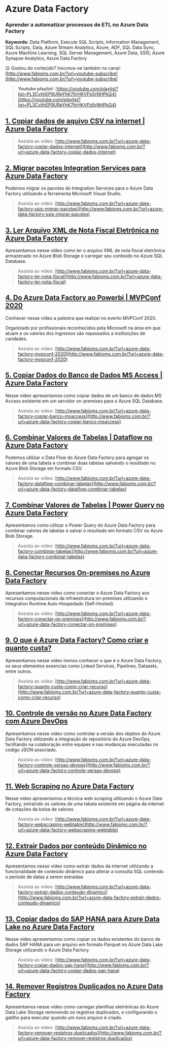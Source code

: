 # Azure Data Factory  
### **Aprender a automatizar processos de ETL no Azure Data Factory**  
**Keywords:** Data Platform, Execute SQL Scripts, Information Management, SQL Scripts, Data, Azure Stream Analytics, Azure, ADF, SQL Data Sync, Azure Machine Learning, SQL Server Management, Azure Data, SSIS, Azure Synapse Analytics, Azure Data Factory  

😉 Gostou do conteúdo? Inscreva-se também no canal: [http://www.fabioms.com.br/?url=youtube-subscribe](http://www.fabioms.com.br/?url=youtube-subscribe)

> **Youtube playlist**: [https://youtube.com/playlist?list=PL3CylihEP9UReYhK7ltrHKVFb5rNHPkQ4](https://youtube.com/playlist?list=PL3CylihEP9UReYhK7ltrHKVFb5rNHPkQ4)  


## [1. Copiar dados de aquivo CSV na internet | Azure Data Factory](/azure-data-factory-copiar-dados-internet.md)

> Assista ao vídeo: [http://www.fabioms.com.br/?url=azure-data-factory-copiar-dados-internet](http://www.fabioms.com.br/?url=azure-data-factory-copiar-dados-internet)  

## [2. Migrar pacotes Integration Services para Azure Data Factory](/azure-data-factory-ssis-migrar-pacotes.md)
Podemos migrar os pacotes do Integration Services para o Azure Data Factory utilizando a ferramenta Microsoft Visual Studio.
> Assista ao vídeo: [http://www.fabioms.com.br/?url=azure-data-factory-ssis-migrar-pacotes](http://www.fabioms.com.br/?url=azure-data-factory-ssis-migrar-pacotes)  

## [3. Ler Arquivo XML de Nota Fiscal Eletrônica no Azure Data Factory](/azure-data-factory-ler-nota-fiscal.md)
Apresentamos nesse vídeo como ler o arquivo XML de nota fiscal eletrônica armazenado no Azure Blob Storage e carregar seu conteúdo no Azure SQL Database.
> Assista ao vídeo: [http://www.fabioms.com.br/?url=azure-data-factory-ler-nota-fiscal](http://www.fabioms.com.br/?url=azure-data-factory-ler-nota-fiscal)  

## [4. Do Azure Data Factory ao Powerbi | MVPConf 2020](/azure-data-factory-mvpconf-2020.md)
Conhecer nesse vídeo a palestra que realizei no evento MVPConf 2020.

Organizado por profissionais reconhecidos pela Microsoft na área em que atuam e os valores dos ingressos são repassados a instituições de caridades.
> Assista ao vídeo: [http://www.fabioms.com.br/?url=azure-data-factory-mvpconf-2020](http://www.fabioms.com.br/?url=azure-data-factory-mvpconf-2020)  

## [5. Copiar Dados do Banco de Dados MS Access | Azure Data Factory](/azure-data-factory-copiar-banco-msaccess.md)
Nesse vídeo apresentamos como copiar dados de um banco de dados MS Access existente em um servidor on-premises para o Azure SQL Database.
> Assista ao vídeo: [http://www.fabioms.com.br/?url=azure-data-factory-copiar-banco-msaccess](http://www.fabioms.com.br/?url=azure-data-factory-copiar-banco-msaccess)  

## [6. Combinar Valores de Tabelas | Dataflow no Azure Data Factory](/azure-data-factory-dataflow-combinar-tabelas.md)
Podemos utilizar o Data Flow do Azure Data Factory para agregar os valores de uma tabela e combinar duas tabelas salvando o resultado no Azure Blob Storage em formato CSV.

> Assista ao vídeo: [http://www.fabioms.com.br/?url=azure-data-factory-dataflow-combinar-tabelas](http://www.fabioms.com.br/?url=azure-data-factory-dataflow-combinar-tabelas)  

## [7. Combinar Valores de Tabelas | Power Query no Azure Data Factory](/azure-data-factory-combinar-tabelas.md)
Apresentamos como utilizar o Power Query do Azure Data Factory para combinar valores de tabelas e salvar o resultado em formato CSV no Azure Blob Storage.
> Assista ao vídeo: [http://www.fabioms.com.br/?url=azure-data-factory-combinar-tabelas](http://www.fabioms.com.br/?url=azure-data-factory-combinar-tabelas)  

## [8. Conectar Recursos On-premises no Azure Data Factory](/azure-data-factory-conectar-on-premises.md)
Apresentamos nesse vídeo como conectar o Azure Data Factory aos recursos computacionais da infraestrutura on-premises utilizando o Integration Runtime Auto-Hospedado (Self-Hosted). 
> Assista ao vídeo: [http://www.fabioms.com.br/?url=azure-data-factory-conectar-on-premises](http://www.fabioms.com.br/?url=azure-data-factory-conectar-on-premises)  

## [9. O que é Azure Data Factory? Como criar e quanto custa?](/azure-data-factory-quanto-custa-como-criar-recurso.md)
Apresentamos nesse vídeo iremos conhecer o que é o Azure Data Factory, os seus elementos essencias como Linked Services, Pipelines, Datasets, entre outros.
> Assista ao vídeo: [http://www.fabioms.com.br/?url=azure-data-factory-quanto-custa-como-criar-recurso](http://www.fabioms.com.br/?url=azure-data-factory-quanto-custa-como-criar-recurso)  

## [10. Controle de versão no Azure Data Factory com Azure DevOps](/azure-data-factory-controle-versao-devops.md)
Apresentamos nesse vídeo como controlar a versão dos objetos do Azure Data Factory utilizando a integração do repositório do Azure DevOps, facilitando na colaboração entre equipes e nas mudanças executadas no código JSON associado.
> Assista ao vídeo: [http://www.fabioms.com.br/?url=azure-data-factory-controle-versao-devops](http://www.fabioms.com.br/?url=azure-data-factory-controle-versao-devops)  

## [11. Web Scraping no Azure Data Factory](/azure-data-factory-webscraping-webtable.md)
Nesse vídeo apresentamos a técnica web scraping utilizando o Azure Data Factory, extraindo os valores de uma tabela existente em página da internet de cotações da bolsa de valores.
> Assista ao vídeo: [http://www.fabioms.com.br/?url=azure-data-factory-webscraping-webtable](http://www.fabioms.com.br/?url=azure-data-factory-webscraping-webtable)  

## [12. Extrair Dados por conteúdo Dinâmico no Azure Data Factory](/azure-data-factory-extrair-dados-conteudo-dinamico.md)
Apresentamos nesse vídeo como extrair dados da internet utilizando a funcionalidade de conteúdo dinâmico para alterar a consulta SQL contendo o período de datas a serem extraídas
> Assista ao vídeo: [http://www.fabioms.com.br/?url=azure-data-factory-extrair-dados-conteudo-dinamico](http://www.fabioms.com.br/?url=azure-data-factory-extrair-dados-conteudo-dinamico)  

## [13. Copiar dados do SAP HANA para Azure Data Lake no Azure Data Factory](/azure-data-factory-copiar-dados-sap-hana.md)
Nesse vídeo apresentamos como copiar os dados existentes do banco de dados SAP HANA para um arquivo em formato Parquet no Azure Data Lake Storage utilizando o Azure Data Factory.
> Assista ao vídeo: [http://www.fabioms.com.br/?url=azure-data-factory-copiar-dados-sap-hana](http://www.fabioms.com.br/?url=azure-data-factory-copiar-dados-sap-hana)  

## [14. Remover Registros Duplicados no Azure Data Factory](/azure-data-factory-remover-registros-duplicados.md)
Apresentamos nesse vídeo como carregar planilhas eletrônicas do Azure Data Lake Storage removendo os registros duplicados, e configurando o gatilho para executar quando um novo arquivo é criado.
> Assista ao vídeo: [http://www.fabioms.com.br/?url=azure-data-factory-remover-registros-duplicados](http://www.fabioms.com.br/?url=azure-data-factory-remover-registros-duplicados)  
